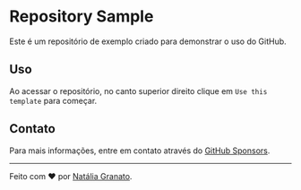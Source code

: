 # Repository Sample

Este é um repositório de exemplo criado para demonstrar o uso do GitHub. 

## Uso

Ao acessar o repositório, no canto superior direito clique em `Use this template` para começar.

## Contato

Para mais informações, entre em contato através do [GitHub Sponsors](https://github.com/sponsors/Tech-Preta).

---

Feito com ❤️ por [Natália Granato](https://github.com/nataliagranato).

